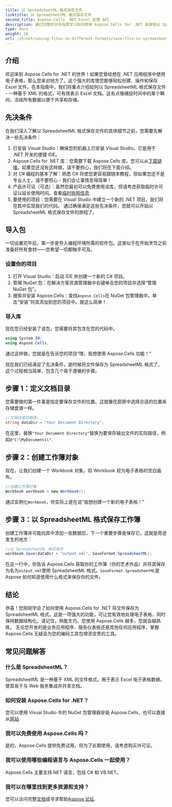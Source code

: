 ```yaml
---
title: 以 SpreadsheetML 格式保存文件
linktitle: 以 SpreadsheetML 格式保存文件
second_title: Aspose.Cells .NET Excel 处理 API
description: 通过完整的分步指南学习如何使用 Aspose.Cells for .NET 高效地以 SpreadsheetML 格式保存文件。
type: docs
weight: 16
url: /zh/net/saving-files-in-different-formats/save-file-in-spreadsheetml-format/
---
```

## 介绍
欢迎来到 Aspose.Cells for .NET 的世界！如果您曾经想在 .NET 应用程序中使用电子表格，那么您来对地方了。这个强大的库使您能够轻松创建、操作和保存 Excel 文件。在本指南中，我们将重点介绍如何以 SpreadsheetML 格式保存文件 - 一种基于 XML 的格式，可有效表示 Excel 文档。这有点像捕捉时间中的某个瞬间，冻结所有数据以便于共享和存储。 
## 先决条件
在我们深入了解以 SpreadsheetML 格式保存文件的具体细节之前，您需要先解决一些先决条件：
1. 已安装 Visual Studio：确保您的机器上已安装 Visual Studio。它是用于 .NET 开发的便捷 IDE。
2.  Aspose.Cells for .NET 库：您需要下载 Aspose.Cells 库。您可以从[下载链接](https://releases.aspose.com/cells/net/)。如果您还没有这样做，请不要担心，我们将在下面介绍。
3. 对 C# 编程的基本了解：熟悉 C# 将使您更容易跟随本教程，但如果您还不是专业人士，请不要担心 - 我们会让事情变得简单！
4. 产品许可证（可选）：虽然您最初可以免费使用该库，但请考虑获取临时许可证以延长使用时间。查看[临时执照信息](https://purchase.aspose.com/temporary-license/).
5. 要使用的项目：您需要在 Visual Studio 中建立一个新的 .NET 项目，我们将在其中实现我们的代码。
通过确保满足这些先决条件，您就可以开始以 SpreadsheetML 格式保存文件的旅程了。
## 导入包
一切设置完毕后，第一步是导入编程环境所需的软件包。这类似于在开始烹饪之前准备好所有食材——您希望一切都触手可及。 
### 设置你的项目
1. 打开 Visual Studio：启动 IDE 并创建一个新的 C# 项目。
2. 管理 NuGet 包：在解决方案资源管理器中右键单击您的项目并选择“管理 NuGet 包”。
3. 搜索并安装 Aspose.Cells：查找`Aspose.Cells`在 NuGet 包管理器中。单击“安装”将其添加到您的项目中。就这么简单！
### 导入库
现在您已经安装了该包，您需要将其包含在您的代码中。
```csharp
using System.IO;
using Aspose.Cells;
```
通过这样做，您就是在告诉您的项目“嘿，我想使用 Aspose.Cells 功能！” 

现在我们已经满足了先决条件，是时候将文件保存为 SpreadsheetML 格式了。这个过程相当简单，包含几个易于遵循的步骤。 
## 步骤 1：定义文档目录
您需要做的第一件事是指定要保存文件的位置。这就像在厨房中选择合适的位置来存储食谱一样。
```csharp
//文档目录的路径。
string dataDir = "Your Document Directory";
```
在这里，替换`"Your Document Directory"`替换为要保存输出文件的实际路径，例如`@"C:\MyDocuments\"`.
## 步骤 2：创建工作簿对象
现在，让我们创建一个 Workbook 对象。将 Workbook 视为电子表格的空白画布。 
```csharp
//创建工作簿对象
Workbook workbook = new Workbook();
```
通过实例化`Workbook`，你实际上是在说“我想创建一个新的电子表格！”
## 步骤 3：以 SpreadsheetML 格式保存工作簿
创建工作簿并可能向其中添加一些数据后，下一个重要步骤是保存它。这就是奇迹发生的地方：
```csharp
//以 SpreadsheetML 格式保存
workbook.Save(dataDir + "output.xml", SaveFormat.SpreadsheetML);
```
在这一行中，你告诉 Aspose.Cells 获取你的工作簿（你的艺术作品）并将其保存为名为`output.xml`使用 SpreadsheetML 格式。`SaveFormat.SpreadsheetML`是 Aspose 如何知道使用什么格式来保存你的文件。
## 结论
恭喜！您刚刚学会了如何使用 Aspose.Cells for .NET 将文件保存为 SpreadsheetML 格式。这是一项强大的功能，可让您有效地处理电子表格，同时保持数据结构化。请记住，熟能生巧。您使用 Aspose.Cells 越多，您就会越熟练。
无论您开发的是业务应用程序、报告仪表板还是其他任何应用程序，掌握 Aspose.Cells 无疑会为您的编码工具包增添宝贵的工具。
## 常见问题解答
### 什么是 SpreadsheetML？
SpreadsheetML 是一种基于 XML 的文件格式，用于表示 Excel 电子表格数据，使其易于与 Web 服务集成并共享文档。
### 如何安装 Aspose.Cells for .NET？
您可以使用 Visual Studio 中的 NuGet 包管理器安装 Aspose.Cells，也可以直接从[网站](https://releases.aspose.com/cells/net/).
### 我可以免费使用 Aspose.Cells 吗？
是的，Aspose.Cells 提供免费试用，但为了长期使用，请考虑购买许可证。
### 我可以使用哪些编程语言与 Aspose.Cells 一起使用？
Aspose.Cells 主要支持.NET 语言，包括 C# 和 VB.NET。
### 我可以在哪里找到更多资源和支持？
您可以访问完整[文档](https://reference.aspose.com/cells/net/)或寻求帮助[Aspose 论坛](https://forum.aspose.com/c/cells/9).